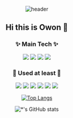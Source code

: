 <div align=center> 
  
![header](https://capsule-render.vercel.app/api?type=waving&color=gradient&height=300&section=header&text=Dev_Owon%20&fontSize=70)



## Hi this is Owon 👋

  
###  ✨ Main Tech ✨
<img src="https://img.shields.io/badge/React-61DAFB?style=flat-square&logo=React&logoColor=black"/>  <img src="https://img.shields.io/badge/Next.js-E6E6E6?style=flat-square&logo=Next.js&logoColor=black"/>  <img src="https://img.shields.io/badge/JavaScript-F7DF1E?style=flat-square&logo=JavaScript&logoColor=black"/>  <img src="https://img.shields.io/badge/Redux-764ABC?style=flat-square&logo=Redux&logoColor=black"/> 

###  💫 Used at least 💫
<img src="https://img.shields.io/badge/C-A8B9CC?style=flat-square&logo=C&logoColor=black"/> <img src="https://img.shields.io/badge/Python-3776AB?style=flat-square&logo=Python&logoColor=black"/> <img src="https://img.shields.io/badge/Node.js-339933?style=flat-square&logo=Node.js&logoColor=black"/>  <img src="https://img.shields.io/badge/PostCSS-DD3A0A?style=flat-square&logo=PostCSS&logoColor=black"/> <img src="https://img.shields.io/badge/Netlify-00C7B7?style=flat-square&logo=Netlify&logoColor=black"/> <img src="https://img.shields.io/badge/Firebase-FFCA28?style=flat-square&logo=Firebase&logoColor=black"/> 

[![Top Langs](https://github-readme-stats.vercel.app/api/top-langs/?username=Owonie&layout=compact)](https://github.com/Owonie/github-readme-stats)

![*'s GitHub stats](https://github-readme-stats.vercel.app/api?username=Owonie&show_icons=true&theme=radical)
  
</div>
